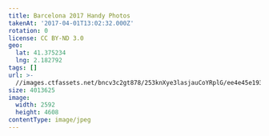```yaml
---
title: Barcelona 2017 Handy Photos
takenAt: '2017-04-01T13:02:32.000Z'
rotation: 0
license: CC BY-ND 3.0
geo:
  lat: 41.375234
  lng: 2.182792
tags: []
url: >-
  //images.ctfassets.net/bncv3c2gt878/253knXye3lasjauCoYRplG/ee4e45e1937c44eef5ffa104bac37d39/barcelona-2017-handy-photos_33262124464_o
size: 4013625
image:
  width: 2592
  height: 4608
contentType: image/jpeg
---
```


